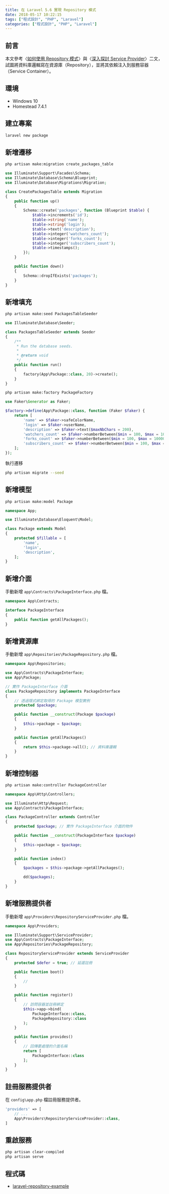 ```yaml
---
title: 在 Laravel 5.6 實現 Repository 模式
date: 2018-05-17 10:22:15
tags: ["程式設計", "PHP", "Laravel"]
categories: ["程式設計", "PHP", "Laravel"]
---
```


## 前言

本文參考〈[如何使用 Repository 模式](http://oomusou.io/laravel/repository/)〉與〈[深入探討 Service Provider](http://oomusou.io/laravel/laravel-service-provider/)〉二文，試圖將資料庫邏輯寫在資源庫（Repository），並將其依賴注入到服務容器（Service Container）。

## 環境

- Windows 10
- Homestead 7.4.1

## 建立專案

```BASH
laravel new package
```

## 新增遷移

```BASH
php artisan make:migration create_packages_table
```

```PHP
use Illuminate\Support\Facades\Schema;
use Illuminate\Database\Schema\Blueprint;
use Illuminate\Database\Migrations\Migration;

class CreatePackagesTable extends Migration
{
    public function up()
    {
        Schema::create('packages', function (Blueprint $table) {
            $table->increments('id');
            $table->string('name');
            $table->string('login');
            $table->text('description');
            $table->integer('watchers_count');
            $table->integer('forks_count');
            $table->integer('subscribers_count');
            $table->timestamps();
        });
    }

    public function down()
    {
        Schema::dropIfExists('packages');
    }
}
```

## 新增填充

```BASH
php artisan make:seed PackagesTableSeeder
```

```PHP
use Illuminate\Database\Seeder;

class PackagesTableSeeder extends Seeder
{
    /**
     * Run the database seeds.
     *
     * @return void
     */
    public function run()
    {
        factory(App\Package::class, 20)->create();
    }
}
```

```BASH
php artisan make:factory PackageFactory
```

```PHP
use Faker\Generator as Faker;

$factory->define(App\Package::class, function (Faker $faker) {
    return [
        'name' => $faker->safeColorName,
        'login' => $faker->userName,
        'description' => $faker->text($maxNbChars = 200),
        'watchers_count' => $faker->numberBetween($min = 100, $max = 10000),
        'forks_count' => $faker->numberBetween($min = 100, $max = 10000),
        'subscribers_count' => $faker->numberBetween($min = 100, $max = 10000),
    ];
});
```

執行遷移

```BASH
php artisan migrate --seed
```

## 新增模型

```BASH
php artisan make:model Package
```

```PHP
namespace App;

use Illuminate\Database\Eloquent\Model;

class Package extends Model
{
    protected $fillable = [
        'name',
        'login',
        'description',
    ];
}
```

## 新增介面

手動新增 `app\Contracts\PackageInterface.php` 檔。

```PHP
namespace App\Contracts;

interface PackageInterface
{
    public function getAllPackages();
}
```

## 新增資源庫

手動新增 `app\Repositories\PackageRepository.php` 檔。

```PHP
namespace App\Repositories;

use App\Contracts\PackageInterface;
use App\Package;

// 實作 PackageInterface 介面
class PackageRepository implements PackageInterface
{
    // 透過隱式綁定取得的 Package 模型實例
    protected $package;

    public function __construct(Package $package)
    {
        $this->package = $package;
    }

    public function getAllPackages()
    {
        return $this->package->all(); // 資料庫邏輯
    }
}
```

## 新增控制器

```BASH
php artisan make:controller PackageController
```

```PHP
namespace App\Http\Controllers;

use Illuminate\Http\Request;
use App\Contracts\PackageInterface;

class PackageController extends Controller
{
    protected $package; // 實作 PackageInterface 介面的物件

    public function __construct(PackageInterface $package)
    {
        $this->package = $package;
    }

    public function index()
    {
        $packages = $this->package->getAllPackages();

        dd($packages);
    }
}
```

## 新增服務提供者

手動新增 `app\Providers\RepositoryServiceProvider.php` 檔。

```PHP
namespace App\Providers;

use Illuminate\Support\ServiceProvider;
use App\Contracts\PackageInterface;
use App\Repositories\PackageRepository;

class RepositoryServiceProvider extends ServiceProvider
{
    protected $defer = true; // 延遲註冊

    public function boot()
    {
        //
    }

    public function register()
    {
        // 訪問容器並註冊綁定
        $this->app->bind(
            PackageInterface::class,
            PackageRepository::class
        );
    }

    public function provides()
    {
        // 回傳要處理的介面名稱
        return [
            PackageInterface::class
        ];
    }
}
```

## 註冊服務提供者

在 `config\app.php` 檔註冊服務提供者。

```PHP
'providers' => [
    // ...
    App\Providers\RepositoryServiceProvider::class,
]
```

## 重啟服務

```BASH
php artisan clear-compiled
php artisan serve
```

## 程式碼

- [laravel-repository-example](https://github.com/memochou1993/laravel-repository-example)
